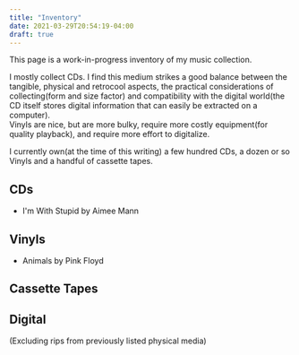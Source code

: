 ```yaml
---
title: "Inventory"
date: 2021-03-29T20:54:19-04:00
draft: true
---
```


This page is a work-in-progress inventory of my music collection.

I mostly collect CDs. I find this medium strikes a good balance between the tangible, physical and retrocool aspects, the practical considerations of collecting(form and size factor) and compatibility with the digital world(the CD itself stores digital information that can easily be extracted on a computer).  
Vinyls are nice, but are more bulky, require more costly equipment(for quality playback), and require more effort to digitalize.

I currently own(at the time of this writing) a few hundred CDs, a dozen or so Vinyls and a handful of cassette tapes.

## CDs

* I'm With Stupid by Aimee Mann
 

## Vinyls

* Animals by Pink Floyd

## Cassette Tapes

## Digital
(Excluding rips from previously listed physical media)

